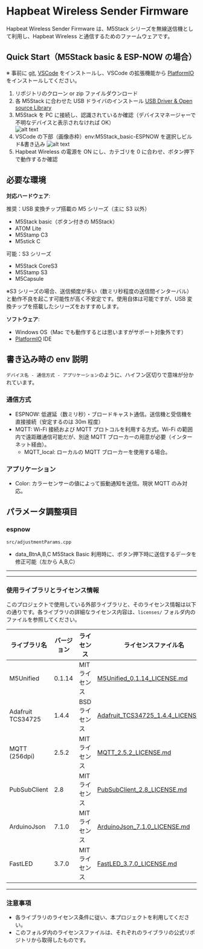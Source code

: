 # Hapbeat Wireless Sender Firmware

Hapbeat Wireless Sender Firmware は、M5Stack シリーズを無線送信機として利用し、Hapbeat Wireless と通信するためのファームウェアです。

## Quick Start（M5Stack basic & ESP-NOW の場合）

※ 事前に [git](https://git-scm.com/downloads), [VSCode](https://azure.microsoft.com/ja-jp/products/visual-studio-code) をインストールし、VSCode の拡張機能から [PlatformIO](https://platformio.org/install/ide?install=vscode) をインストールしてください。

1. リポジトリのクローン or zip ファイルダウンロード
2. 各 M5Stack に合わせた USB ドライバのインストール [USB Driver & Open source Library](https://docs.m5stack.com/en/download)
3. M5Stack を PC に接続し、認識されているか確認（デバイスマネージャーで不明なデバイスと表示されなければ OK）  
   ![alt text](assets/device_manager.png)
4. VSCode の下部（画像赤枠）env:M5Stack_basic-ESPNOW を選択しビルド&書き込み
   ![alt text](assets/desc_env.png)
5. Hapbeat Wireless の電源を ON にし、カテゴリを 0 に合わせ、ボタン押下で動作するか確認

## 必要な環境

**対応ハードウェア**:

推奨：USB 変換チップ搭載の M5 シリーズ（主に S3 以外）

- M5Stack basic（ボタン付きの M5Stack）
- ATOM Lite
- M5Stamp C3
- M5stick C

可能：S3 シリーズ

- M5Stack CoreS3
- M5Stamp S3
- M5Capsule

※S3 シリーズの場合、送信頻度が多い（数ミリ秒程度の送信間インターバル）と動作不良を起こす可能性が高く不安定です。使用自体は可能ですが、USB 変換チップを搭載したシリーズをおすすめします。

**ソフトウェア**:

- Windows OS（Mac でも動作するとは思いますがサポート対象外です）
- [PlatformIO](https://platformio.org/) IDE

## 書き込み時の env 説明

`デバイス名 - 通信方式 - アプリケーション`のように、ハイフン区切りで意味が分かれています。

### 通信方式

- ESPNOW: 低遅延（数ミリ秒）・ブロードキャスト通信。送信機と受信機を直接接続（安定するのは 30m 程度）
- MQTT: Wi-Fi 接続および MQTT プロトコルを利用する方式。Wi-Fi の範囲内で遠距離通信可能だが、別途 MQTT ブローカーの用意が必要（インターネット経由）。
  - MQTT_local: ローカルの MQTT ブローカーを使用する場合。

### アプリケーション

- Color: カラーセンサーの値によって振動通知を送信。現状 MQTT のみ対応。

## パラメータ調整項目

### espnow

`src/adjustmentParams.cpp`

- data_BtnA,B,C M5Stack Basic 利用時に、ボタン押下時に送信するデータを修正可能（左から A,B,C）

---

---

### 使用ライブラリとライセンス情報

このプロジェクトで使用している外部ライブラリと、そのライセンス情報は以下の通りです。各ライブラリの詳細なライセンス内容は、`licenses/` フォルダ内のファイルを参照してください。

| ライブラリ名      | バージョン | ライセンス     | ライセンスファイル名                                                                |
| ----------------- | ---------- | -------------- | ----------------------------------------------------------------------------------- |
| M5Unified         | 0.1.14     | MIT ライセンス | [M5Unified_0.1.14_LICENSE.md](./licenses/M5Unified_0.1.14_LICENSE.md)               |
| Adafruit TCS34725 | 1.4.4      | BSD ライセンス | [Adafruit_TCS34725_1.4.4_LICENSE.md](./licenses/Adafruit_TCS34725_1.4.4_LICENSE.md) |
| MQTT (256dpi)     | 2.5.2      | MIT ライセンス | [MQTT_2.5.2_LICENSE.md](./licenses/MQTT_2.5.2_LICENSE.md)                           |
| PubSubClient      | 2.8        | MIT ライセンス | [PubSubClient_2.8_LICENSE.md](./licenses/PubSubClient_2.8_LICENSE.md)               |
| ArduinoJson       | 7.1.0      | MIT ライセンス | [ArduinoJson_7.1.0_LICENSE.md](./licenses/ArduinoJson_7.1.0_LICENSE.md)             |
| FastLED           | 3.7.0      | MIT ライセンス | [FastLED_3.7.0_LICENSE.md](./licenses/FastLED_3.7.0_LICENSE.md)                     |

---

### 注意事項

- 各ライブラリのライセンス条件に従い、本プロジェクトを利用してください。
- このフォルダ内のライセンスファイルは、それぞれのライブラリの公式リポジトリから取得したものです。
